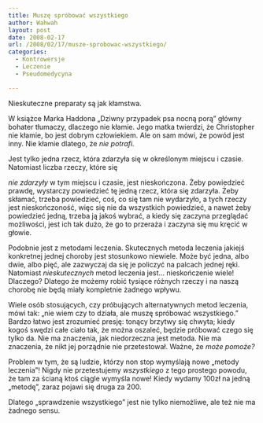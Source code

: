 ```yaml
---
title: Muszę spróbować wszystkiego
author: Wahwah
layout: post
date: 2008-02-17
url: /2008/02/17/musze-sprobowac-wszystkiego/
categories:
  - Kontrowersje
  - Leczenie
  - Pseudomedycyna

---
```

Nieskuteczne preparaty są jak kłamstwa.

W książce Marka Haddona „Dziwny przypadek psa nocną porą” główny bohater tłumaczy, dlaczego nie kłamie. Jego matka twierdzi, że Christopher nie kłamie, bo jest dobrym człowiekiem. Ale on sam mówi, że powód jest inny. Nie kłamie dlatego, że _nie potrafi._

<!--more-->Jest tylko jedna rzecz, która zdarzyła się w określonym miejscu i czasie. Natomiast liczba rzeczy, które się 

_nie zdarzyły_ w tym miejscu i czasie, jest nieskończona. Żeby powiedzieć prawdę, wystarczy powiedzieć tę jedną rzecz, która się zdarzyła. Żeby skłamać, trzeba powiedzieć, coś, co się tam nie wydarzyło, a tych rzeczy jest nieskończoność, więc się nie da wszystkich powiedzieć, a nawet żeby powiedzieć jedną, trzeba ją jakoś wybrać, a kiedy się zaczyna przeglądać możliwości, jest ich tak dużo, że go to przeraża i zaczyna się mu kręcić w głowie.

Podobnie jest z metodami leczenia. Skutecznych metoda leczenia jakiejś konkretnej jednej choroby jest stosunkowo niewiele. Może być jedna, albo dwie, albo pięć, ale zazwyczaj da się je policzyć na palcach jednej ręki. Natomiast _nieskutecznych_ metod leczenia jest&#8230; nieskończenie wiele! Dlaczego? Dlatego że możemy robić tysiące różnych rzeczy i na naszą chorobę nie będą miały kompletnie żadnego wpływu.

Wiele osób stosujących, czy próbujących alternatywnych metod leczenia, mówi tak: „nie wiem czy to działa, ale muszę spróbować wszystkiego.” Bardzo łatwo jest zrozumieć presję: tonący brzytwy się chwyta; kiedy kogoś swędzi całe ciało tak, że można oszaleć, będzie próbować czego się tylko da. Nie ma znaczenia, jak niedorzeczna jest metoda. Nie ma znaczenia, że nikt jej porządnie nie przetestował. Ważne, że _może pomoże?_

Problem w tym, że są ludzie, którzy non stop wymyślają nowe „metody leczenia”! Nigdy nie przetestujemy _wszystkiego_ z tego prostego powodu, że tam za ścianą ktoś ciągle wymyśla nowe! Kiedy wydamy 100zł na jedną „metodę”, zaraz pojawi się druga za 200.

Dlatego „sprawdzenie wszystkiego” jest nie tylko niemożliwe, ale też nie ma żadnego sensu.